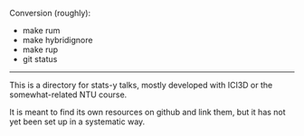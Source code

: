Conversion (roughly):
* make rum
* make hybridignore
* make rup
* git status

----------------------------------------------------------------------


This is a directory for stats-y talks, mostly developed with ICI3D or the somewhat-related NTU course.


It is meant to find its own resources on github and link them, but it has not yet been set up in a systematic way.
